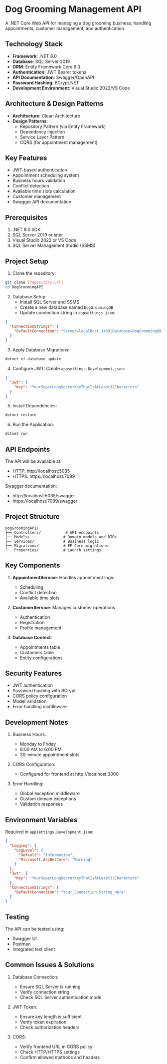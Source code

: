 # Dog Grooming Management API

A .NET Core Web API for managing a dog grooming business, handling appointments, customer management, and authentication.

## Technology Stack

- **Framework**: .NET 8.0
- **Database**: SQL Server 2019
- **ORM**: Entity Framework Core 9.0
- **Authentication**: JWT Bearer tokens
- **API Documentation**: Swagger/OpenAPI
- **Password Hashing**: BCrypt.NET
- **Development Environment**: Visual Studio 2022/VS Code

## Architecture & Design Patterns

- **Architecture**: Clean Architecture
- **Design Patterns**:
  - Repository Pattern (via Entity Framework)
  - Dependency Injection
  - Service Layer Pattern
  - CQRS (for appointment management)

## Key Features

- JWT-based authentication
- Appointment scheduling system
- Business hours validation
- Conflict detection
- Available time slots calculation
- Customer management
- Swagger API documentation

## Prerequisites

1. .NET 8.0 SDK
2. SQL Server 2019 or later
3. Visual Studio 2022 or VS Code
4. SQL Server Management Studio (SSMS)

## Project Setup

1. Clone the repository:

```bash
git clone [repository-url]
cd DogGroomingAPI
```

2. Database Setup:
   - Install SQL Server and SSMS
   - Create a new database named `DogGroomingDB`
   - Update connection string in `appsettings.json`:

```json
{
  "ConnectionStrings": {
    "DefaultConnection": "Server=localhost,1433;Database=DogGroomingDB;User Id=sa;Password=YourPassword123!;Encrypt=False;TrustServerCertificate=True;"
  }
}
```

3. Apply Database Migrations:

```bash
dotnet ef database update
```

4. Configure JWT:
   Create `appsettings.Development.json`:

```json
{
  "Jwt": {
    "Key": "YourSuperLongSecretKeyThatIsAtLeast32Characters"
  }
}
```

5. Install Dependencies:

```bash
dotnet restore
```

6. Run the Application:

```bash
dotnet run
```

## API Endpoints

The API will be available at:

- HTTP: http://localhost:5035
- HTTPS: https://localhost:7099

Swagger documentation:

- http://localhost:5035/swagger
- https://localhost:7099/swagger

## Project Structure

```
DogGroomingAPI/
├── Controllers/           # API endpoints
├── Models/               # Domain models and DTOs
├── Services/             # Business logic
├── Migrations/           # EF Core migrations
└── Properties/           # Launch settings
```

## Key Components

1. **AppointmentService**: Handles appointment logic

   - Scheduling
   - Conflict detection
   - Available time slots

2. **CustomerService**: Manages customer operations

   - Authentication
   - Registration
   - Profile management

3. **Database Context**:
   - Appointments table
   - Customers table
   - Entity configurations

## Security Features

- JWT authentication
- Password hashing with BCrypt
- CORS policy configuration
- Model validation
- Error handling middleware

## Development Notes

1. Business Hours:

   - Monday to Friday
   - 8:00 AM to 6:00 PM
   - 30-minute appointment slots

2. CORS Configuration:

   - Configured for frontend at http://localhost:3000

3. Error Handling:
   - Global exception middleware
   - Custom domain exceptions
   - Validation responses

## Environment Variables

Required in `appsettings.Development.json`:

```json
{
  "Logging": {
    "LogLevel": {
      "Default": "Information",
      "Microsoft.AspNetCore": "Warning"
    }
  },
  "Jwt": {
    "Key": "YourSuperLongSecretKeyThatIsAtLeast32Characters"
  },
  "ConnectionStrings": {
    "DefaultConnection": "Your_Connection_String_Here"
  }
}
```

## Testing

The API can be tested using:

- Swagger UI
- Postman
- Integrated test client

## Common Issues & Solutions

1. Database Connection:

   - Ensure SQL Server is running
   - Verify connection string
   - Check SQL Server authentication mode

2. JWT Token:

   - Ensure key length is sufficient
   - Verify token expiration
   - Check authorization headers

3. CORS:
   - Verify frontend URL in CORS policy
   - Check HTTP/HTTPS settings
   - Confirm allowed methods and headers
